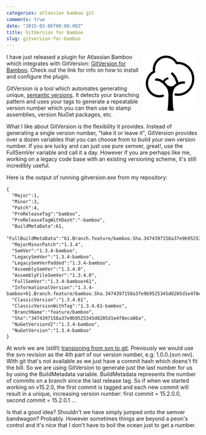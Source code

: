 ```yaml
---
categories: atlassian bamboo git
comments: true
date: "2015-03-06T00:00:00Z"
title: GitVersion for Bamboo
slug: gitversion-for-bamboo
---
```


<img src="/images/gitversion/logo.png" style="float: right; margin: 5px" />

I have just released a plugin for Atlassian Bamboo which integrates with GitVersion: [GitVersion for Bamboo](/projects/gitversion). Check out the link for info on how to install and configure the plugin.

GitVersion is a tool which automates generating unique, [semantic versions](http://semver.org/). It detects your branching pattern and uses your tags to generate a repeatable version number which you can then use to stamp assemblies, version NuGet packages, etc.

What I like about GitVersion is the flexibility it provides. Instead of generating a single version number, "take it or leave it", GitVersion provides over a dozen variables that you can choose from to build your own version number. If you are lucky and can just use pure semver, great!, use the FullSemVer variable and call it a day. However if you are perhaps like me, working on a legacy code base with an existing versioning scheme, it's still incredibly useful.

Here is the output of running gitversion.exe from my repository:

    {
      "Major":1,
      "Minor":3,
      "Patch":4,
      "PreReleaseTag":"bamboo",
      "PreReleaseTagWithDash":"-bamboo",
      "BuildMetaData":61,
      "FullBuildMetaData":"61.Branch.feature/bamboo.Sha.3474397158a37e9b9525345d8205d1e4f8eca06a",
      "MajorMinorPatch":"1.3.4",
      "SemVer":"1.3.4-bamboo",
      "LegacySemVer":"1.3.4-bamboo",
      "LegacySemVerPadded":"1.3.4-bamboo",
      "AssemblySemVer":"1.3.4.0",
      "AssemblyFileSemVer":"1.3.4.0",
      "FullSemVer":"1.3.4-bamboo+61",
      "InformationalVersion":"1.3.4-bamboo+61.Branch.feature/bamboo.Sha.3474397158a37e9b9525345d8205d1e4f8eca06a",
      "ClassicVersion":"1.3.4.61",
      "ClassicVersionWithTag":"1.3.4.61-bamboo",
      "BranchName":"feature/bamboo",
      "Sha":"3474397158a37e9b9525345d8205d1e4f8eca06a",
      "NuGetVersionV2":"1.3.4-bamboo",
      "NuGetVersion":"1.3.4-bamboo"
    }

At work we are (still!) [transioning from svn to git](blog/2014/02/migrating-from-svn-to-git/). Previously we would use the svn revision as the 4th part of our version number, e.g. 1.0.0.{svn rev}. With git that's not available as we just have a commit hash which doens't fit the bill. So we are using GitVersion to generate just the last number for us by using the BuildMetadata variable. BuildMetadata represents the number of commits on a branch since the last release tag. So if when we started working on v15.2.0, the first commit is tagged and each new commit will result in a unique, increasing version number: first commit = 15.2.0.0, second commit = 15.2.0.1 ...

Is that a good idea? Shouldn't we have simply jumped onto the semver bandwagon? Probably. However sometimes things are beyond a peon's control and it's nice that I don't have to boil the ocean just to get a number.
